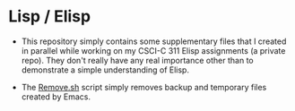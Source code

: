 # Lisp / Elisp

- This repository simply contains some supplementary files that I created in parallel while working on my CSCI-C 311 Elisp assignments (a private repo).  They don't really have any real importance other than to demonstrate a simple understanding of Elisp.

- The [Remove.sh](https://github.com/JosephTLyons/CSCI-C-311-Elisp-Supplement/blob/master/Remove.sh) script simply removes backup and temporary files created by Emacs.
